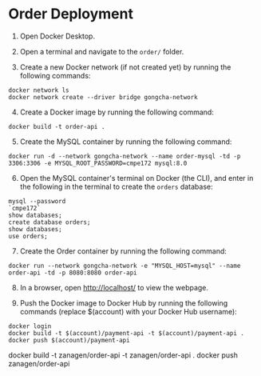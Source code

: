 # Order Deployment

1. Open Docker Desktop.

2. Open a terminal and navigate to the `order/` folder.

3. Create a new Docker network (if not created yet) by running the following commands:

```
docker network ls
docker network create --driver bridge gongcha-network
```

4. Create a Docker image by running the following command:

```
docker build -t order-api .
```

5. Create the MySQL container by running the following command:

```
docker run -d --network gongcha-network --name order-mysql -td -p 3306:3306 -e MYSQL_ROOT_PASSWORD=cmpe172 mysql:8.0
```

6. Open the MySQL container's terminal on Docker (the CLI), and enter in the following in the terminal to create the `orders` database:

```
mysql --password
`cmpe172`
show databases;
create database orders;
show databases;
use orders;
```

7. Create the Order container by running the following command:

```
docker run --network gongcha-network -e "MYSQL_HOST=mysql" --name order-api -td -p 8080:8080 order-api
```

8. In a browser, open [http://localhost/](http://localhost/) to view the webpage.

9. Push the Docker image to Docker Hub by running the following commands (replace $(account) with your Docker Hub username):

```
docker login
docker build -t $(account)/payment-api -t $(account)/payment-api .
docker push $(account)/payment-api
```

docker build -t zanagen/order-api -t zanagen/order-api .
docker push zanagen/order-api
